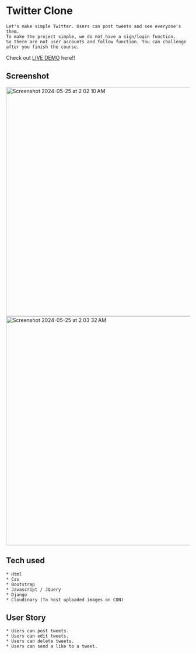 # Twitter Clone
```
Let's make simple Twitter. Users can post tweets and see everyone's them.
To make the project simple, we do not have a sign/login function.
So there are not user accounts and follow function. You can challenge after you finish the course.
```

Check out [LIVE DEMO](https://final-x-clone.onrender.com/) here!!


## Screenshot
<img width="626" alt="Screenshot 2024-05-25 at 2 02 10 AM" src="![Uploading Screenshot 2024-05-27 at 11.44.01 AM.png…]()"/>
<img width="626" alt="Screenshot 2024-05-25 at 2 03 32 AM" src="![Uploading Screenshot 2024-05-27 at 11.45.49 AM.png…]()"/>

## Tech used
```
* Html
* Css
* Bootstrap
* Javascript / JQuery
* Django
* Cloudinary (To host uploaded images on CDN)
```

## User Story
```
* Users can post tweets.
* Users can edit tweets.
* Users can delete tweets.
* Users can send a like to a tweet.
```

